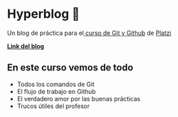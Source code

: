 # Hyperblog 💚
Un blog de práctica para el[ curso de Git y Github](https://platzi.com/cursos/git-github/ " curso de Git y Github") de [Platzi](https://platzi.com/ "Platzi")

[**Link del blog**](https://josbranil.github.io/hyperblog/blogpost.html "Link del blog")

## En este curso vemos de todo
* Todos los comandos de Git
* El flujo de trabajo en Github
* El verdadero amor por las buenas prácticas
* Trucos útiles del profesor
